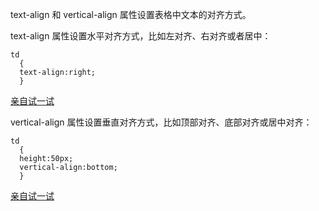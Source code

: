 text-align 和 vertical-align 属性设置表格中文本的对齐方式。

text-align 属性设置水平对齐方式，比如左对齐、右对齐或者居中：

```
td
  {
  text-align:right;
  }
```

[亲自试一试](http://www.w3school.com.cn/tiy/t.asp?f=csse_table_align)

vertical-align 属性设置垂直对齐方式，比如顶部对齐、底部对齐或居中对齐：

```
td
  {
  height:50px;
  vertical-align:bottom;
  }
```

[亲自试一试](http://www.w3school.com.cn/tiy/t.asp?f=csse_table_vertical-align)